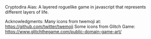 Cryptodira Aias:
A layered roguelike game in javascript that represents different layers
of life.

Acknowledgments:
Many icons from twemoji at: https://github.com/twitter/twemoji 
Some icons from Glitch Game: https://www.glitchthegame.com/public-domain-game-art/ 
